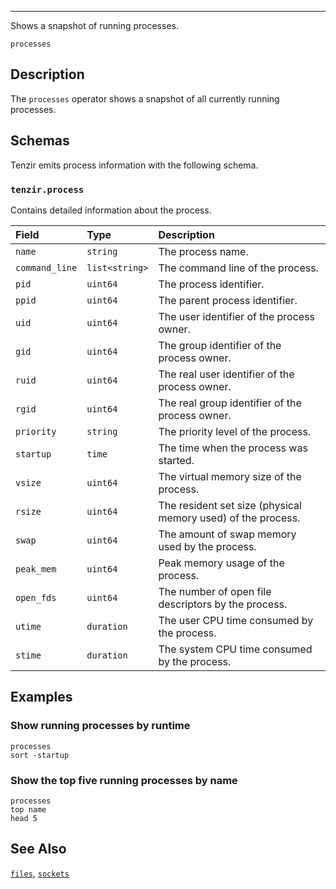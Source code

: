 ---

Shows a snapshot of running processes.

```tql
processes
```

## Description

The `processes` operator shows a snapshot of all currently running processes.

## Schemas

Tenzir emits process information with the following schema.

### `tenzir.process`

Contains detailed information about the process.

|Field|Type|Description|
|:-|:-|:-|
|`name`|`string`|The process name.|
|`command_line`|`list<string>`|The command line of the process.|
|`pid`|`uint64`|The process identifier.|
|`ppid`|`uint64`|The parent process identifier.|
|`uid`|`uint64`|The user identifier of the process owner.|
|`gid`|`uint64`|The group identifier of the process owner.|
|`ruid`|`uint64`|The real user identifier of the process owner.|
|`rgid`|`uint64`|The real group identifier of the process owner.|
|`priority`|`string`|The priority level of the process.|
|`startup`|`time`|The time when the process was started.|
|`vsize`|`uint64`|The virtual memory size of the process.|
|`rsize`|`uint64`|The resident set size (physical memory used) of the process.|
|`swap`|`uint64`|The amount of swap memory used by the process.|
|`peak_mem`|`uint64`|Peak memory usage of the process.|
|`open_fds`|`uint64`|The number of open file descriptors by the process.|
|`utime`|`duration`|The user CPU time consumed by the process.|
|`stime`|`duration`|The system CPU time consumed by the process.|

## Examples

### Show running processes by runtime

```tql
processes
sort -startup
```

### Show the top five running processes by name

```tql
processes
top name
head 5
```

## See Also

[`files`](files),
[`sockets`](sockets)
